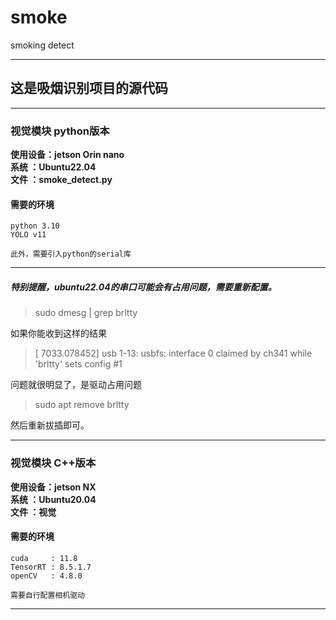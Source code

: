 # smoke

smoking detect

***
## 这是吸烟识别项目的源代码
---
### 视觉模块 python版本
**使用设备：jetson Orin nano** \
**系统   ：Ubuntu22.04**    \
**文件   ：smoke_detect.py**

#### 需要的环境
    python 3.10
    YOLO v11

    此外，需要引入python的serial库

---

##### 特别提醒，ubuntu22.04的串口可能会有占用问题，需要重新配置。

> sudo dmesg | grep brltty 

如果你能收到这样的结果 

>[ 7033.078452] usb 1-13: usbfs: interface 0 claimed by ch341 while 'brltty' sets config #1

问题就很明显了，是驱动占用问题

>sudo apt remove brltty

然后重新拔插即可。

---

### 视觉模块 C++版本

**使用设备：jetson NX** \
**系统   ：Ubuntu20.04**\
**文件   ：视觉**

#### 需要的环境
    cuda     : 11.8 
    TensorRT : 8.5.1.7
    openCV   : 4.8.0
    
    需要自行配置相机驱动


---


